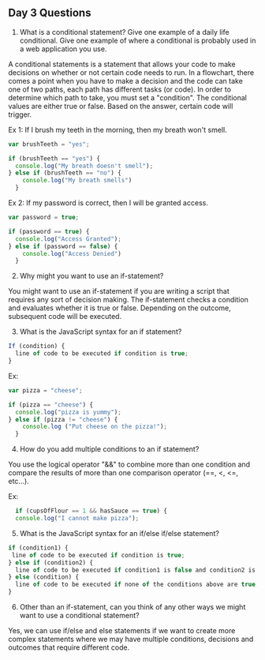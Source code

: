 ## Day 3 Questions

1. What is a conditional statement? Give one example of a daily life conditional. Give one example of where a conditional is probably used in a web application you use.  

A conditional statements is a statement that allows your code to make decisions on whether or not certain code needs to run. In a flowchart, there comes a point when you have to make a decision and the code can take one of two paths, each path has different tasks (or code). In order to determine which path to take, you must set a "condition". The conditional values are either true or false. Based on the answer, certain code will trigger.

Ex 1: If I brush my teeth in the morning, then my breath won't smell.
```javascript
var brushTeeth = "yes";

if (brushTeeth == "yes") {
  console.log("My breath doesn't smell");
} else if (brushTeeth == "no") {
    console.log("My breath smells")
  }
  ```  
Ex 2: If my password is correct, then I will be granted access.
```javascript
var password = true;

if (password == true) {
  console.log("Access Granted");
} else if (password == false) {
    console.log("Access Denied")
  }
  ```
2. Why might you want to use an if-statement?  

 You might want to use an if-statement if you are writing a script that requires any sort of decision making.
 The if-statement checks a condition and evaluates whether it is true or false. Depending on the outcome, subsequent code will be executed.  

3. What is the JavaScript syntax for an if statement?  
```javascript
If (condition) {
  line of code to be executed if condition is true;
}
```  
Ex:
```javascript
var pizza = "cheese";

if (pizza == "cheese") {
  console.log("pizza is yummy");
} else if (pizza != "cheese") {
    console.log ("Put cheese on the pizza!");
  }
```  

4. How do you add multiple conditions to an if statement?  

You use the logical operator "&&" to combine more than one condition and compare the results of more than one comparison operator (==, <, <=, etc...).

Ex:
```javascript
  if (cupsOfFlour == 1 && hasSauce == true) {
  console.log("I cannot make pizza");
```      

5. What is the JavaScript syntax for an if/else if/else statement?    

```javascript
if (condition1) {
 line of code to be executed if condition is true;
} else if (condition2) {
  line of code to be executed if condition1 is false and condition2 is true;
} else (condition) {
  line of code to be executed if none of the conditions above are true;
}
```

6. Other than an if-statement, can you think of any other ways we might want to use a conditional statement?    

Yes, we can use if/else and else statements if we want to create more complex statements where we may have multiple conditions, decisions and outcomes that require different code.

